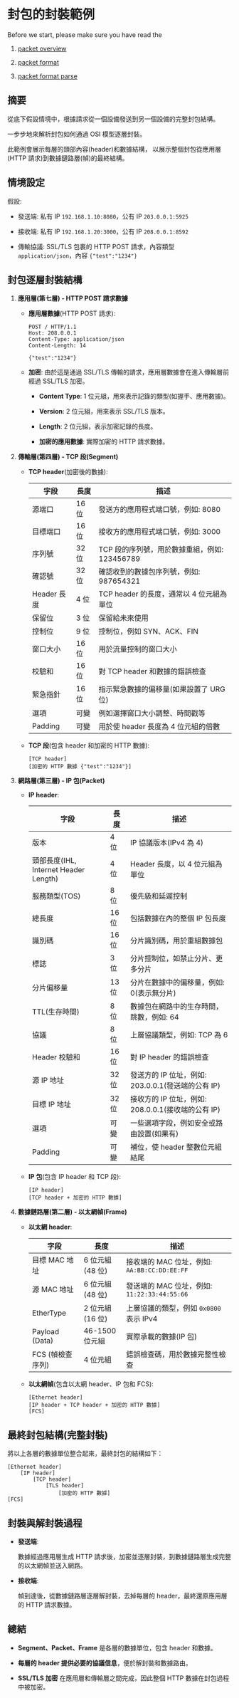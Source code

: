 # 封包的封裝範例

Before we start, please make sure you have read the

1. [packet overview](./overview.md)

1. [packet format](./format.md)

1. [packet format parse](./format-parse.md)

## 摘要

從底下假設情境中，根據請求從一個設備發送到另一個設備的完整封包結構。

一步步地來解析封包如何通過 OSI 模型逐層封裝。

此範例會展示每層的頭部內容(header)和數據結構，
以展示整個封包從應用層(HTTP 請求)到數據鏈路層(幀)的最終結構。

## **情境設定**

假設:

- 發送端: 私有 IP `192.168.1.10:8080`，公有 IP `203.0.0.1:5925`

- 接收端: 私有 IP `192.168.1.20:3000`，公有 IP `208.0.0.1:8592`

- 傳輸協議: SSL/TLS 包裹的 HTTP POST 請求，內容類型 `application/json`，內容 `{"test":"1234"}`

## **封包逐層封裝結構**

1. **應用層(第七層) - HTTP POST 請求數據**

   - **應用層數據**(HTTP POST 請求):

     ```plaintext
     POST / HTTP/1.1
     Host: 208.0.0.1
     Content-Type: application/json
     Content-Length: 14

     {"test":"1234"}
     ```

   - **加密**: 由於這是通過 SSL/TLS 傳輸的請求，應用層數據會在進入傳輸層前經過 SSL/TLS 加密。

     - **Content Type**: 1 位元組，用來表示記錄的類型(如握手、應用數據)。

     - **Version**: 2 位元組，用來表示 SSL/TLS 版本。

     - **Length**: 2 位元組，表示加密記錄的長度。

     - **加密的應用數據**: 實際加密的 HTTP 請求數據。

2. **傳輸層(第四層) - TCP 段(Segment)**

   - **TCP header**(加密後的數據):

     | 字段        | 長度  | 描述                                          |
     | ----------- | ----- | --------------------------------------------- |
     | 源端口      | 16 位 | 發送方的應用程式端口號，例如: 8080            |
     | 目標端口    | 16 位 | 接收方的應用程式端口號，例如: 3000            |
     | 序列號      | 32 位 | TCP 段的序列號，用於數據重組，例如: 123456789 |
     | 確認號      | 32 位 | 確認收到的數據包序列號，例如: 987654321       |
     | Header 長度 | 4 位  | TCP header 的長度，通常以 4 位元組為單位      |
     | 保留位      | 3 位  | 保留給未來使用                                |
     | 控制位      | 9 位  | 控制位，例如 SYN、ACK、FIN                    |
     | 窗口大小    | 16 位 | 用於流量控制的窗口大小                        |
     | 校驗和      | 16 位 | 對 TCP header 和數據的錯誤檢查                |
     | 緊急指針    | 16 位 | 指示緊急數據的偏移量(如果設置了 URG 位)       |
     | 選項        | 可變  | 例如選擇窗口大小調整、時間戳等                |
     | Padding     | 可變  | 用於使 header 長度為 4 位元組的倍數           |

   - **TCP 段**(包含 header 和加密的 HTTP 數據):

     ```plaintext
     [TCP header]
     [加密的 HTTP 數據 {"test":"1234"}]
     ```

3. **網路層(第三層) - IP 包(Packet)**

   - **IP header**:

     | 字段                                  | 長度  | 描述                                               |
     | ------------------------------------- | ----- | -------------------------------------------------- |
     | 版本                                  | 4 位  | IP 協議版本(IPv4 為 4)                             |
     | 頭部長度(IHL, Internet Header Length) | 4 位  | Header 長度，以 4 位元組為單位                     |
     | 服務類型(TOS)                         | 8 位  | 優先級和延遲控制                                   |
     | 總長度                                | 16 位 | 包括數據在內的整個 IP 包長度                       |
     | 識別碼                                | 16 位 | 分片識別碼，用於重組數據包                         |
     | 標誌                                  | 3 位  | 分片控制位，如禁止分片、更多分片                   |
     | 分片偏移量                            | 13 位 | 分片在數據中的偏移量，例如: 0(表示無分片)          |
     | TTL(生存時間)                         | 8 位  | 數據包在網路中的生存時間，跳數，例如: 64           |
     | 協議                                  | 8 位  | 上層協議類型，例如: TCP 為 6                       |
     | Header 校驗和                         | 16 位 | 對 IP header 的錯誤檢查                            |
     | 源 IP 地址                            | 32 位 | 發送方的 IP 位址，例如: 203.0.0.1(發送端的公有 IP) |
     | 目標 IP 地址                          | 32 位 | 接收方的 IP 位址，例如: 208.0.0.1(接收端的公有 IP) |
     | 選項                                  | 可變  | 一些選項字段，例如安全或路由設置(如果有)           |
     | Padding                               | 可變  | 補位，使 header 整數位元組結尾                     |

   - **IP 包**(包含 IP header 和 TCP 段):

     ```plaintext
     [IP header]
     [TCP header + 加密的 HTTP 數據]
     ```

4. **數據鏈路層(第二層) - 以太網幀(Frame)**

   - **以太網 header**:

     | 字段             | 長度             | 描述                                         |
     | ---------------- | ---------------- | -------------------------------------------- |
     | 目標 MAC 地址    | 6 位元組 (48 位) | 接收端的 MAC 位址，例如: `AA:BB:CC:DD:EE:FF` |
     | 源 MAC 地址      | 6 位元組 (48 位) | 發送端的 MAC 位址，例如: `11:22:33:44:55:66` |
     | EtherType        | 2 位元組 (16 位) | 上層協議的類型，例如 `0x0800` 表示 IPv4      |
     | Payload (Data)   | 46-1500 位元組   | 實際承載的數據(IP 包)                        |
     | FCS (幀檢查序列) | 4 位元組         | 錯誤檢查碼，用於數據完整性檢查               |

   - **以太網幀**(包含以太網 header、IP 包和 FCS):

     ```plaintext
     [Ethernet header]
     [IP header + TCP header + 加密的 HTTP 數據]
     [FCS]
     ```

## **最終封包結構(完整封裝)**

將以上各層的數據單位整合起來，最終封包的結構如下：

```plaintext
[Ethernet header]
    [IP header]
        [TCP header]
            [TLS header]
                [加密的 HTTP 數據]
[FCS]
```

## 封裝與解封裝過程

- **發送端**:

  數據經過應用層生成 HTTP 請求後，加密並逐層封裝，到數據鏈路層生成完整的以太網幀並送入網路。

- **接收端**:

  幀到達後，從數據鏈路層逐層解封裝，去掉每層的 header，最終還原應用層的 HTTP 請求數據。

## **總結**

- **Segment、Packet、Frame** 是各層的數據單位，包含 header 和數據。

- **每層的 header 提供必要的協議信息**，便於解封裝和數據路由。

- **SSL/TLS 加密** 在應用層和傳輸層之間完成，因此整個 HTTP 數據在封包過程中被加密。
